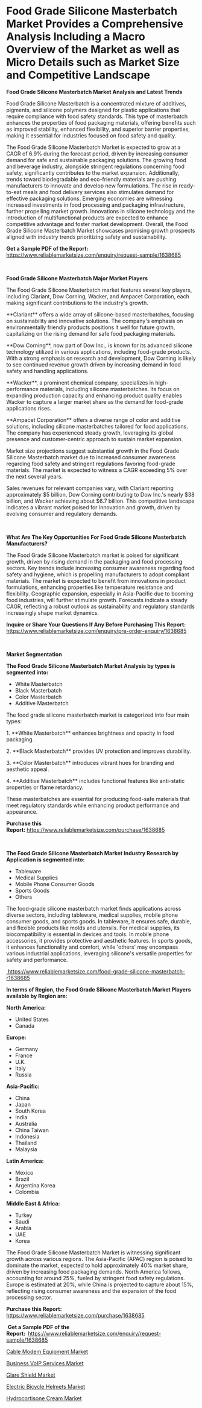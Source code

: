 <p><h1>Food Grade Silicone Masterbatch Market Provides a Comprehensive Analysis Including a Macro Overview of the Market as well as Micro Details such as Market Size and Competitive Landscape</h1></p><p><strong>Food Grade Silicone Masterbatch Market Analysis and Latest Trends</strong></p>
<p><p>Food Grade Silicone Masterbatch is a concentrated mixture of additives, pigments, and silicone polymers designed for plastic applications that require compliance with food safety standards. This type of masterbatch enhances the properties of food packaging materials, offering benefits such as improved stability, enhanced flexibility, and superior barrier properties, making it essential for industries focused on food safety and quality.</p><p>The Food Grade Silicone Masterbatch Market is expected to grow at a CAGR of 6.9% during the forecast period, driven by increasing consumer demand for safe and sustainable packaging solutions. The growing food and beverage industry, alongside stringent regulations concerning food safety, significantly contributes to the market expansion. Additionally, trends toward biodegradable and eco-friendly materials are pushing manufacturers to innovate and develop new formulations. The rise in ready-to-eat meals and food delivery services also stimulates demand for effective packaging solutions. Emerging economies are witnessing increased investments in food processing and packaging infrastructure, further propelling market growth. Innovations in silicone technology and the introduction of multifunctional products are expected to enhance competitive advantage and foster market development. Overall, the Food Grade Silicone Masterbatch Market showcases promising growth prospects aligned with industry trends prioritizing safety and sustainability.</p></p>
<p><strong>Get a Sample PDF of the Report:&nbsp;</strong> <a href="https://www.reliablemarketsize.com/enquiry/request-sample/1638685">https://www.reliablemarketsize.com/enquiry/request-sample/1638685</a></p>
<p>&nbsp;</p>
<p><strong>Food Grade Silicone Masterbatch Major Market Players</strong></p>
<p><p>The Food Grade Silicone Masterbatch market features several key players, including Clariant, Dow Corning, Wacker, and Ampacet Corporation, each making significant contributions to the industry's growth.</p><p>**Clariant** offers a wide array of silicone-based masterbatches, focusing on sustainability and innovative solutions. The company's emphasis on environmentally friendly products positions it well for future growth, capitalizing on the rising demand for safe food packaging materials.</p><p>**Dow Corning**, now part of Dow Inc., is known for its advanced silicone technology utilized in various applications, including food-grade products. With a strong emphasis on research and development, Dow Corning is likely to see continued revenue growth driven by increasing demand in food safety and handling applications.</p><p>**Wacker**, a prominent chemical company, specializes in high-performance materials, including silicone masterbatches. Its focus on expanding production capacity and enhancing product quality enables Wacker to capture a larger market share as the demand for food-grade applications rises.</p><p>**Ampacet Corporation** offers a diverse range of color and additive solutions, including silicone masterbatches tailored for food applications. The company has experienced steady growth, leveraging its global presence and customer-centric approach to sustain market expansion.</p><p>Market size projections suggest substantial growth in the Food Grade Silicone Masterbatch market due to increased consumer awareness regarding food safety and stringent regulations favoring food-grade materials. The market is expected to witness a CAGR exceeding 5% over the next several years.</p><p>Sales revenues for relevant companies vary, with Clariant reporting approximately $5 billion, Dow Corning contributing to Dow Inc.'s nearly $38 billion, and Wacker achieving about $6.7 billion. This competitive landscape indicates a vibrant market poised for innovation and growth, driven by evolving consumer and regulatory demands.</p></p>
<p>&nbsp;</p>
<p><strong>What Are The Key Opportunities For Food Grade Silicone Masterbatch Manufacturers?</strong></p>
<p><p>The Food Grade Silicone Masterbatch market is poised for significant growth, driven by rising demand in the packaging and food processing sectors. Key trends include increasing consumer awareness regarding food safety and hygiene, which is propelling manufacturers to adopt compliant materials. The market is expected to benefit from innovations in product formulations, enhancing properties like temperature resistance and flexibility. Geographic expansion, especially in Asia-Pacific due to booming food industries, will further stimulate growth. Forecasts indicate a steady CAGR, reflecting a robust outlook as sustainability and regulatory standards increasingly shape market dynamics.</p></p>
<p><strong>Inquire or Share Your Questions If Any Before Purchasing This Report:</strong> <a href="https://www.reliablemarketsize.com/enquiry/pre-order-enquiry/1638685">https://www.reliablemarketsize.com/enquiry/pre-order-enquiry/1638685</a></p>
<p>&nbsp;</p>
<p><strong>Market Segmentation</strong></p>
<p><strong>The Food Grade Silicone Masterbatch Market Analysis by types is segmented into:</strong></p>
<p><ul><li>White Masterbatch</li><li>Black Masterbatch</li><li>Color Masterbatch</li><li>Additive Masterbatch</li></ul></p>
<p><p>The food grade silicone masterbatch market is categorized into four main types: </p><p>1. **White Masterbatch** enhances brightness and opacity in food packaging.  </p><p>2. **Black Masterbatch** provides UV protection and improves durability.  </p><p>3. **Color Masterbatch** introduces vibrant hues for branding and aesthetic appeal.  </p><p>4. **Additive Masterbatch** includes functional features like anti-static properties or flame retardancy.  </p><p>These masterbatches are essential for producing food-safe materials that meet regulatory standards while enhancing product performance and appearance.</p></p>
<p><strong>Purchase this Report:&nbsp;</strong><a href="https://www.reliablemarketsize.com/purchase/1638685">https://www.reliablemarketsize.com/purchase/1638685</a></p>
<p>&nbsp;</p>
<p><strong>The Food Grade Silicone Masterbatch Market Industry Research by Application is segmented into:</strong></p>
<p><ul><li>Tableware</li><li>Medical Supplies</li><li>Mobile Phone Consumer Goods</li><li>Sports Goods</li><li>Others</li></ul></p>
<p><p>The food-grade silicone masterbatch market finds applications across diverse sectors, including tableware, medical supplies, mobile phone consumer goods, and sports goods. In tableware, it ensures safe, durable, and flexible products like molds and utensils. For medical supplies, its biocompatibility is essential in devices and tools. In mobile phone accessories, it provides protective and aesthetic features. In sports goods, it enhances functionality and comfort, while 'others' may encompass various industrial applications, leveraging silicone's versatile properties for safety and performance.</p></p>
<p><a href="https://www.reliablemarketsize.com/food-grade-silicone-masterbatch-r1638685">&nbsp;https://www.reliablemarketsize.com/food-grade-silicone-masterbatch-r1638685</a></p>
<p><strong>In terms of Region, the Food Grade Silicone Masterbatch Market Players available by Region are:</strong></p>
<p>
    <p> <strong> North America: </strong>
        <ul>
            <li>United States</li>
            <li>Canada</li>
        </ul>
        </p> 
    <p> <strong> Europe: </strong>
        <ul>
            <li>Germany</li>
            <li>France</li>
            <li>U.K.</li>
            <li>Italy</li>
            <li>Russia</li>
        </ul>
        </p> 
    <p> <strong> Asia-Pacific: </strong>
        <ul>
            <li>China</li>
            <li>Japan</li>
            <li>South Korea</li>
            <li>India</li>
            <li>Australia</li>
            <li>China Taiwan</li>
            <li>Indonesia</li>
            <li>Thailand</li>
            <li>Malaysia</li>
        </ul>
        </p> 
    <p> <strong> Latin America: </strong>
        <ul>
            <li>Mexico</li>
            <li>Brazil</li>
            <li>Argentina Korea</li>
            <li>Colombia</li>
        </ul>
        </p> 
    <p> <strong> Middle East & Africa: </strong>
        <ul>
            <li>Turkey</li>
            <li>Saudi</li>
            <li>Arabia</li>
            <li>UAE</li>
            <li>Korea</li>
        </ul>
    </p>
    </p>
<p><p>The Food Grade Silicone Masterbatch Market is witnessing significant growth across various regions. The Asia-Pacific (APAC) region is poised to dominate the market, expected to hold approximately 40% market share, driven by increasing food packaging demands. North America follows, accounting for around 25%, fueled by stringent food safety regulations. Europe is estimated at 20%, while China is projected to capture about 15%, reflecting rising consumer awareness and the expansion of the food processing sector.</p></p>
<p><strong>Purchase this Report: </strong><a href="https://www.reliablemarketsize.com/purchase/1638685">https://www.reliablemarketsize.com/purchase/1638685</a></p>
<p>&nbsp;<strong>Get a Sample PDF of the Report:&nbsp;&nbsp;</strong><a href="https://www.reliablemarketsize.com/enquiry/request-sample/1638685">https://www.reliablemarketsize.com/enquiry/request-sample/1638685</a></p>
<p><strong></strong></p>
<p><p><a href="https://www.linkedin.com/pulse/market-insights-global-cable-modem-equipment-forecast-ftsge">Cable Modem Equipment Market</a></p><p><a href="https://www.linkedin.com/pulse/business-voip-services-market-essentials-key-players-pevae">Business VoIP Services Market</a></p><p><a href="https://medium.com/@gracehicks696/glare-shield-market-research-report-includes-analysis-on-market-size-share-and-growth-rate-at-14-5-2ddb4ecdd620?postPublishedType=repub">Glare Shield Market</a></p><p><a href="https://issuu.com/reportprime-2/docs/electric-bicycle-helmets-market-siz_6c8e39749757d9">Electric Bicycle Helmets Market</a></p><p><a href="https://issuu.com/reportprime-2/docs/hydrocortisone-cream-market-size-20_cd926190220626">Hydrocortisone Cream Market</a></p></p>